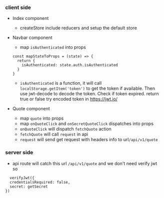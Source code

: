### client side
  * Index component
    - createStore include reducers and setup the default store
  * Navbar component 
    - map ```isAuthenticated``` into props
    ```
    const mapStateToProps = (state) => {
      return {
        isAuthenticated: state.auth.isAuthenticated
      }
    }
    ```
    - ```isAuthenticated``` is a function, it will call ```localStorage.getItem('token')``` to get the token if available. Then use jwt-decode to decode the token. Check if token expired. return true or false
    try encoded token in https://jwt.io/

  * Quote component
    - map ```quote``` into props
    - map ```onQuoteClick``` and ```onSecretQuoteClick``` dispatches into props
    - ```onQuoteClick```  will dispatch ```fetchQuote``` action 
    - ```fetchQuote``` will call ```request``` in api
    - ```request``` will send get request with headers info to url```/api/v1/quote```

### server side
  * api route will catch this url ```/api/v1/quote```
  and we don't need verify jwt so 
  ```
    verifyJwt({
    credentialsRequired: false,
    secret: getSecret
  })
  ```

  